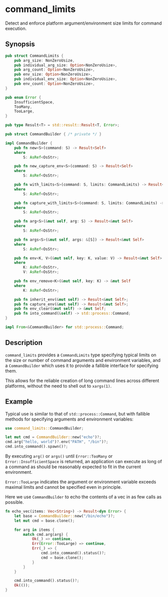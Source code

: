 # command_limits

Detect and enforce platform argument/environment size limits for command execution.

## Synopsis

```rust
pub struct CommandLimits {
    pub arg_size: NonZeroUsize,
    pub individual_arg_size: Option<NonZeroUsize>,
    pub arg_count: Option<NonZeroUsize>,
    pub env_size: Option<NonZeroUsize>,
    pub individual_env_size: Option<NonZeroUsize>,
    pub env_count: Option<NonZeroUsize>,
}

pub enum Error {
    InsufficientSpace,
    TooMany,
    TooLarge,
}

pub type Result<T> = std::result::Result<T, Error>;

pub struct CommandBuilder { /* private */ }

impl CommandBuilder {
    pub fn new<S>(command: S) -> Result<Self>
    where
        S: AsRef<OsStr>;

    pub fn new_capture_env<S>(command: S) -> Result<Self>
    where
        S: AsRef<OsStr>;

    pub fn with_limits<S>(command: S, limits: CommandLimits) -> Result<Self>
    where
        S: AsRef<OsStr>;

    pub fn capture_with_limits<S>(command: S, limits: CommandLimits) -> Result<Self>
    where
        S: AsRef<OsStr>;

    pub fn arg<S>(&mut self, arg: S) -> Result<&mut Self>
    where
        S: AsRef<OsStr>;

    pub fn args<S>(&mut self, args: &[S]) -> Result<&mut Self>
    where
        S: AsRef<OsStr>;

    pub fn env<K, V>(&mut self, key: K, value: V) -> Result<&mut Self>
    where
        K: AsRef<OsStr>,
        V: AsRef<OsStr>;

    pub fn env_remove<K>(&mut self, key: K) -> &mut Self
    where
        K: AsRef<OsStr>;

    pub fn inherit_env(&mut self) -> Result<&mut Self>;
    pub fn capture_env(&mut self) -> Result<&mut Self>;
    pub fn env_clear(&mut self) -> &mut Self;
    pub fn into_command(&self) -> std::process::Command;
}

impl From<&CommandBuilder> for std::process::Command;
```

## Description

`command_limits` provides a `CommandLimits` type specifying typical limits on the
size or number of command arguments and environment variables, and a `CommandBuilder`
which uses it to provide a fallible interface for specifying them.

This allows for the reliable creation of long command lines across different platforms,
without the need to shell out to `xargs(1)`.

## Example

Typical use is similar to that of `std::process::Command`, but with fallible methods
for specifying arguments and environment variables:

```rust
use command_limits::CommandBuilder;

let mut cmd = CommandBuilder::new("echo")?;
cmd.arg("hello, world")?.env("PATH", "/bin")?;
cmd.into_command().spawn()?;
```

By executing `arg()` or `args()` until `Error::TooMany` or `Error::InsufficientSpace`
is returned, an application can execute as long of a command as should be reasonably
expected to fit in the current environment.

`Error::TooLarge` indicates the argument or environment variable exceeds maximal limits
and cannot be specified even in principle.

Here we use `CommandBuilder` to echo the contents of a vec in as few calls as possible.

```rust
fn echo_vec(items: Vec<String>) -> Result<dyn Error> {
    let base = CommandBuilder::new("/bin/echo")?;
    let mut cmd = base.clone();

    for arg in items {
        match cmd.arg(arg) {
            Ok(_) => continue,
            Err(Error::TooLarge) => continue,
            Err(_) => {
                cmd.into_command().status()?;
                cmd = base.clone();
            }
        }
    }

    cmd.into_command().status()?;
    Ok(());
}
```
